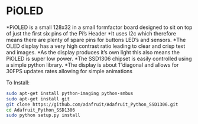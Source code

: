 
<!--
---
name: PiOLED
class: board
type: Display
formfactor: Custom
manufacturer: Adafruit
description: A small 128x32 display for your Pi
url: https://learn.adafruit.com/adafruit-pioled-128x32-mini-oled-for-raspberry-pi
github: https://github.com/adafruit/Adafruit_Python_SSD1306
buy: https://www.adafruit.com/product/3527
image: '91pioled.png'
pincount: 6
eeprom: no
power:
  '1': 
ground:
  '6':
pin:
  '3':
    mode: i2c
  '5':
    mode: i2c
i2c:
  '0x3c':
    name: Display Driver
    device: ssd1306

-->
# PiOLED

*PiOLED is a small 128x32 in a small formfactor board designed to sit on top of just the first six pins of the Pi’s Header
*It uses I2c which therefore means there are plenty of spare pins for buttons LED’s and sensors.
*The OLED display has a very high contrast ratio leading to clear and crisp text and images.
*As the display produces it’s own light this also means the PiOLED is super low power.
*The SSD1306 chipset is easily controlled using a simple python library.
*The display is about 1”diagonal and allows for 30FPS updates rates allowing for simple animations

To Install:
```bash
sudo apt-get install python-imaging python-smbus
sudo apt-get install git
git clone https://github.com/adafruit/Adafruit_Python_SSD1306.git
cd Adafruit_Python_SSD1306
sudo python setup.py install 
```